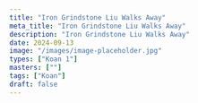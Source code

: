 ```yaml
---
title: "Iron Grindstone Liu Walks Away"
meta_title: "Iron Grindstone Liu Walks Away"
description: "Iron Grindstone Liu Walks Away"
date: 2024-09-13
image: "/images/image-placeholder.jpg"
types: ["Koan 1"]
masters: [""]
tags: ["Koan"]
draft: false
---
```


